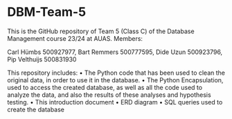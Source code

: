 # DBM-Team-5
This is the GitHub repository of Team 5 (Class C) of the Database Management course 23/24 at AUAS.
Members: 

Carl Hümbs 		500927977,
Bart Remmers 		500777595,
Dide Uzun 		500923796,
Pip Velthuijs 		500831930


This repository includes:
•	The Python code that has been used to clean the original data, in order to use it in the database.
•	The Python Encapsulation, used to access the created database, as well as all the code used to analyze the data, and also the results of these analyses and hypothesis testing.
•	This introduction document
•	ERD diagram
•	SQL queries used to create the database
